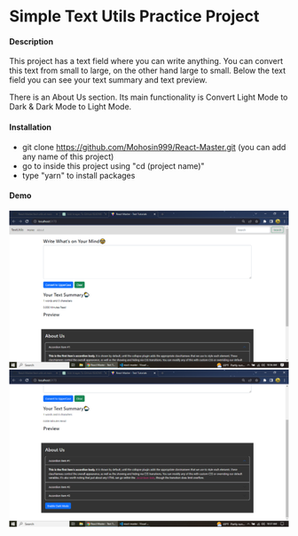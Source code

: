 # Simple Text Utils Practice Project

#### Description

This project has a text field where you can write anything. You can convert this text from small to large, on the other hand large to small. Below the text field you can see your text summary and text preview.

There is an About Us section. Its main functionality is Convert Light Mode to Dark & Dark Mode to Light Mode.

#### Installation

- git clone https://github.com/Mohosin999/React-Master.git (you can add any name of this project)
- go to inside this project using "cd (project name)"
- type "yarn" to install packages

#### Demo

![Text Field](./src/img/Screenshot_1.png)
![About Area](./src/img/Screenshot_2.png)
